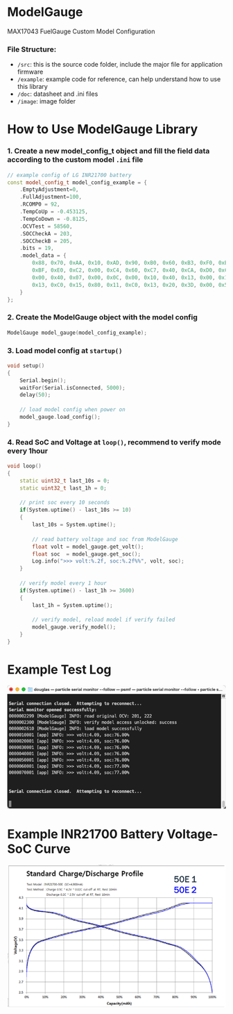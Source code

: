 # ModelGauge
MAX17043 FuelGauge Custom Model Configuration

### File Structure:
- `/src`: this is the source code folder, include the major file for application firmware
- `/example`: example code for reference, can help understand how to use this library
- `/doc`: datasheet and .ini files
- `/image`: image folder


# How to Use ModelGauge Library
### 1. Create a new model_config_t object and fill the field data according to the custom model `.ini` file
```cpp
// example config of LG INR21700 battery
const model_config_t model_config_example = {
    .EmptyAdjustment=0,
    .FullAdjustment=100,
    .RCOMP0 = 92,
    .TempCoUp = -0.453125,
    .TempCoDown = -0.8125,
    .OCVTest = 58560,
    .SOCCheckA = 203,
    .SOCCheckB = 205,
    .bits = 19,
    .model_data = {
        0x88, 0x70, 0xAA, 0x10, 0xAD, 0x90, 0xB0, 0x60, 0xB3, 0xF0, 0xB7, 0x00, 0xB8, 0xF0, 0xBC, 0x50,
        0xBF, 0xE0, 0xC2, 0x00, 0xC4, 0x60, 0xC7, 0x40, 0xCA, 0xD0, 0xCC, 0x40, 0xCD, 0x00, 0xDA, 0xC0, 
        0x00, 0x40, 0x07, 0x00, 0x0C, 0x00, 0x10, 0x40, 0x13, 0x00, 0x1D, 0x60, 0x19, 0x20, 0x1A, 0xE0,
        0x13, 0xC0, 0x15, 0x80, 0x11, 0xC0, 0x13, 0x20, 0x3D, 0x00, 0x5E, 0x60, 0x01, 0x20, 0x01, 0x20,
    }
};
```
### 2. Create the ModelGauge object with the model config
```cpp
ModelGauge model_gauge(model_config_example);
```

### 3. Load model config at `startup()`
```cpp
void setup()
{
    Serial.begin();
    waitFor(Serial.isConnected, 5000);
    delay(50);

    // load model config when power on 
    model_gauge.load_config();
}
```

### 4. Read SoC and Voltage at `loop()`, recommend to verify mode every 1hour
```cpp
void loop()
{
    static uint32_t last_10s = 0;
    static uint32_t last_1h = 0;

    // print soc every 10 seconds
    if(System.uptime() - last_10s >= 10)
    {
        last_10s = System.uptime();
        
        // read battery voltage and soc from ModelGauge
        float volt = model_gauge.get_volt();
        float soc  = model_gauge.get_soc();
        Log.info(">>> volt:%.2f, soc:%.2f%%", volt, soc);
    }

    // verify model every 1 hour
    if(System.uptime() - last_1h >= 3600)
    {
        last_1h = System.uptime();

        // verify model, reload model if verify failed
        model_gauge.verify_model();
    }
}
```

# Example Test Log
![image](https://github.com/particle-iot/model_gauge/blob/main/image/test_log.png)


# Example INR21700 Battery Voltage-SoC Curve
![image](https://github.com/particle-iot/model_gauge/blob/main/image/voltage_soc.png)

